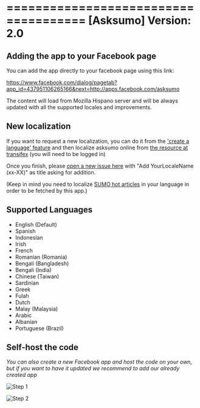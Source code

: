 ===================================== 
[Asksumo] 
Version: 2.0
=====================================

## Adding the app to your Facebook page
You can add the app directly to your facebook page using this link:

https://www.facebook.com/dialog/pagetab?app_id=437951106265166&next=http://apps.facebook.com/asksumo

The content will load from Mozilla Hispano server and will be always updated with all the supported locales and improvements.

## New localization

If you want to request a new localization, you can do it from the ['create a language' feature](https://www.transifex.com/projects/p/mozillahispano/) and then localize asksumo online from [the resource at transifex](https://www.transifex.com/projects/p/mozillahispano/resource/asksumo-fb/) (you will need to be logged in)

Once you finish, please [open a new issue here](https://github.com/mozillahispano/asksumo-fb/issues) with "Add YourLocaleName (xx-XX)" as title asking for addition.

(Keep in mind you need to localize [SUMO hot articles](https://support.mozilla.org/topics/hot) in your language in order to be fetched by this app.)

## Supported Languages

* English (Default)
* Spanish
* Indonesian
* Irish
* French
* Romanian (Romania)
* Bengali (Bangladesh)
* Bengali (India)
* Chinese (Taiwan)
* Sardinian
* Greek
* Fulah
* Dutch
* Malay (Malaysia)
* Arabic
* Albanian
* Portuguese (Brazil)

## Self-host the code
*You can also create a new Facebook app and host the code on your own, but if you want to have it updated we recommend to add our already created app*

![Step 1](https://raw.github.com/mozillahispano/asksumo-fb/master/doc/1install.png)

![Step 2](https://raw.github.com/mozillahispano/asksumo-fb/master/doc/2install.png)